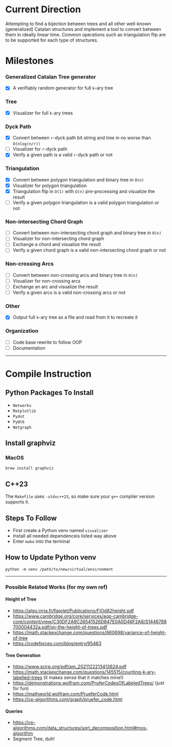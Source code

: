 # Current Direction
Attempting to find a bijection between trees and all other well-known (generalized) Catalan structures and implement a tool to convert between them in ideally linear time. Common operations such as triangulation flip are to be supported for each type of structures.

# Milestones
### Generalized Catalan Tree generator
- [x] A verifiably random generator for full `k`-ary tree

### Tree
- [x] Visualizer for full `k`-ary trees

### Dyck Path
- [x] Convert between `r`-dyck path bit string and tree in no worse than `O(nlog(n/r))`
- [ ] Visualizer for `r`-dyck path
- [x] Verify a given path is a valid `r`-dyck path or not

### Triangulation
- [x] Convert between polygon triangulation and binary tree in `O(n)`
- [x] Visualizer for polygon triangulation
- [x] Triangulation flip in `O(1)` with `O(n)` pre-processing and visualize the result
- [ ] Verify a given polygon triangulation is a valid polygon triangulation or not

### Non-intersecting Chord Graph
- [ ] Convert between non-intersecting chord graph and binary tree in `O(n)`
- [ ] Visualizer for non-intersecting chord graph
- [ ] Exchange a chord and visualize the result
- [ ] Verify a given chord graph is a valid non-intersecting chord graph or not

### Non-crossing Arcs
- [ ] Convert between non-crossing arcs and binary tree in `O(n)`
- [ ] Visualizer for non-crossing arcs 
- [ ] Exchange an arc and visualize the result
- [ ] Verify a given arcs is a valid non-crossing arcs or not

### Other
- [x] Output full `k`-ary tree as a file and read from it to recreate it

### Organization
- [ ] Code base rewrite to follow OOP
- [ ] Documentation

---
# Compile Instruction
## Python Packages To Install
- `Networkx`
- `Matplotlib`
- `Pydot`
- `PyQt6`
- `Netgraph`

## Install graphviz
### MacOS
```
brew install graphviz
```

## C++23
The `Makefile` uses `-std=c++23`, so make sure your `g++` compiler version supports it.

## Steps To Follow
- First create a Python venv named `visualizer` 
- Install all needed dependenceis listed way above
- Enter `make` into the terminal

## How to Update Python venv
```
python -m venv /path/to/new/virtual/environment
```

----
### Possible Related Works (for my own ref)
#### Height of Tree
- https://algo.inria.fr/flajolet/Publications/FlOd82height.pdf
- https://www.cambridge.org/core/services/aop-cambridge-core/content/view/C30DF2A9C26541526D847E0A0D46F2A8/S1446788700004432a.pdf/on-the-height-of-trees.pdf
- https://math.stackexchange.com/questions/660698/variance-of-height-of-tree
- https://codeforces.com/blog/entry/95463
#### Tree Generation
- https://www.scirp.org/pdf/am_2021122213413624.pdf
- https://math.stackexchange.com/questions/145515/counting-k-ary-labelled-trees (it makes sense that it matches mine!)
- https://demonstrations.wolfram.com/PruferCodesOfLabeledTrees/ (just for fun)
- https://mathworld.wolfram.com/PrueferCode.html
- https://cp-algorithms.com/graph/pruefer_code.html
#### Queries
- https://cp-algorithms.com/data_structures/sqrt_decomposition.html#mos-algorithm
- Segment Tree, duh!
